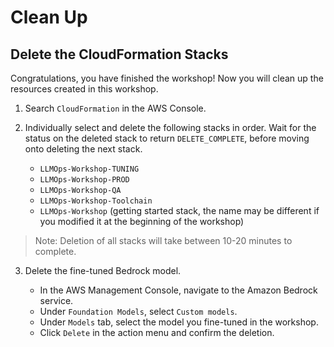 # Clean Up


## Delete the CloudFormation Stacks

Congratulations, you have finished the workshop! Now you will clean up the resources created in this workshop.

1. Search `CloudFormation` in the AWS Console.

2. Individually select and delete the following stacks in order. Wait for the status on the deleted stack to return `DELETE_COMPLETE`, before moving onto deleting the next stack.

   - `LLMOps-Workshop-TUNING`
   - `LLMOps-Workshop-PROD`
   - `LLMOps-Workshop-QA`
   - `LLMOps-Workshop-Toolchain`
   - `LLMOps-Workshop` (getting started stack, the name may be different if you modified it at the beginning of the workshop)

> Note: Deletion of all stacks will take between 10-20 minutes to complete.
  
3. Delete the fine-tuned Bedrock model.

   - In the AWS Management Console, navigate to the Amazon Bedrock service.
   - Under `Foundation Models`, select `Custom models`.
   - Under `Models` tab, select the model you fine-tuned in the workshop.
   - Click `Delete` in the action menu and confirm the deletion.

